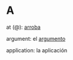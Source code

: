 # A

at (@): [arroba](https://es.wikipedia.org/wiki/Arroba)

argument: el [argumento](https://es.wikipedia.org/wiki/Argumento_(inform%C3%A1tica))

application: la aplicación
